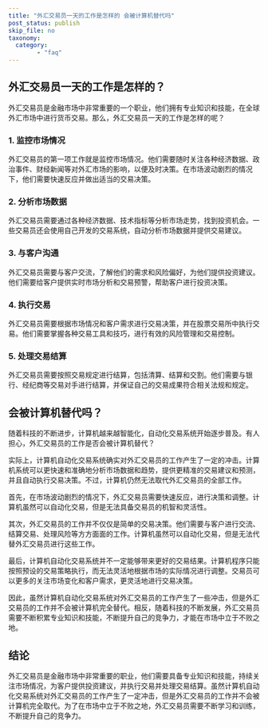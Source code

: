 ```yaml
---
title: "外汇交易员一天的工作是怎样的 会被计算机替代吗"
post_status: publish
skip_file: no
taxonomy:
  category:
        - "faq"
---
```


## 外汇交易员一天的工作是怎样的？

外汇交易员是金融市场中非常重要的一个职业，他们拥有专业知识和技能，在全球外汇市场中进行货币交易。那么，外汇交易员一天的工作是怎样的呢？

### 1\. 监控市场情况

外汇交易员的第一项工作就是监控市场情况。他们需要随时关注各种经济数据、政治事件、财经新闻等对外汇市场的影响，以便及时决策。在市场波动剧烈的情况下，他们需要快速反应并做出适当的交易决策。

### 2\. 分析市场数据

外汇交易员需要通过各种经济数据、技术指标等分析市场走势，找到投资机会。一些交易员还会使用自己开发的交易系统，自动分析市场数据并提供交易建议。

### 3\. 与客户沟通

外汇交易员需要与客户交流，了解他们的需求和风险偏好，为他们提供投资建议。他们需要给客户提供实时市场分析和交易预警，帮助客户进行投资决策。

### 4\. 执行交易

外汇交易员需要根据市场情况和客户需求进行交易决策，并在股票交易所中执行交易。他们需要掌握各种交易工具和技巧，进行有效的风险管理和交易控制。

### 5\. 处理交易结算

外汇交易员需要按照交易规定进行结算，包括清算、结算和交割。他们需要与银行、经纪商等交易对手进行结算，并保证自己的交易成果符合相关法规和规定。

## 会被计算机替代吗？

随着科技的不断进步，计算机越来越智能化，自动化交易系统开始逐步普及。有人担心，外汇交易员的工作是否会被计算机替代？

实际上，计算机自动化交易系统确实对外汇交易员的工作产生了一定的冲击。计算机系统可以更快速和准确地分析市场数据和趋势，提供更精准的交易建议和预测，并且自动执行交易决策。不过，计算机仍然无法取代外汇交易员的全部工作。

首先，在市场波动剧烈的情况下，外汇交易员需要快速反应，进行决策和调整。计算机虽然可以自动化交易，但是无法具备交易员的机智和灵活性。

其次，外汇交易员的工作并不仅仅是简单的交易决策。他们需要与客户进行交流、结算交易、处理风险等方方面面的工作。计算机虽然可以自动化交易，但是无法代替外汇交易员进行这些工作。

最后，计算机自动化交易系统并不一定能够带来更好的交易结果。计算机程序只能按照预设的交易策略执行，而无法灵活地根据市场的实际情况进行调整。交易员可以更多的关注市场变化和客户需求，更灵活地进行交易决策。

因此，虽然计算机自动化交易系统对外汇交易员的工作产生了一些冲击，但是外汇交易员的工作并不会被计算机完全替代。相反，随着科技的不断发展，外汇交易员需要不断积累专业知识和技能，不断提升自己的竞争力，才能在市场中立于不败之地。

## 结论

外汇交易员是金融市场中非常重要的职业，他们需要具备专业知识和技能，持续关注市场情况，为客户提供投资建议，并执行交易并处理交易结算。虽然计算机自动化交易系统对外汇交易员的工作产生了一定冲击，但是外汇交易员的工作并不会被计算机完全取代。为了在市场中立于不败之地，外汇交易员需要不断学习和训练，不断提升自己的竞争力。
